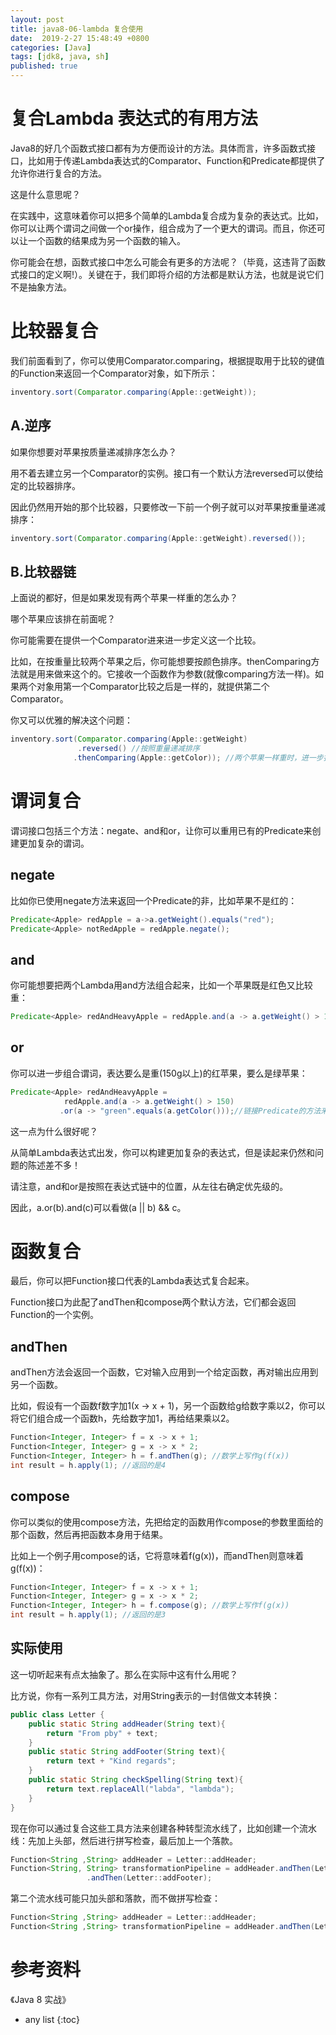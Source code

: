 ```yaml
---
layout: post
title: java8-06-lambda 复合使用
date:  2019-2-27 15:48:49 +0800
categories: [Java]
tags: [jdk8, java, sh]
published: true
---
```


# 复合Lambda 表达式的有用方法

Java8的好几个函数式接口都有为方便而设计的方法。具体而言，许多函数式接口，比如用于传递Lambda表达式的Comparator、Function和Predicate都提供了允许你进行复合的方法。

这是什么意思呢？

在实践中，这意味着你可以把多个简单的Lambda复合成为复杂的表达式。比如，你可以让两个谓词之间做一个or操作，组合成为了一个更大的谓词。而且，你还可以让一个函数的结果成为另一个函数的输入。

你可能会在想，函数式接口中怎么可能会有更多的方法呢？（毕竟，这违背了函数式接口的定义啊!）。关键在于，我们即将介绍的方法都是默认方法，也就是说它们不是抽象方法。

# 比较器复合

我们前面看到了，你可以使用Comparator.comparing，根据提取用于比较的键值的Function来返回一个Comparator对象，如下所示：

```java
inventory.sort(Comparator.comparing(Apple::getWeight));
```

## A.逆序

如果你想要对苹果按质量递减排序怎么办？

用不着去建立另一个Comparator的实例。接口有一个默认方法reversed可以使给定的比较器排序。

因此仍然用开始的那个比较器，只要修改一下前一个例子就可以对苹果按重量递减排序：

```java
inventory.sort(Comparator.comparing(Apple::getWeight).reversed());
```

## B.比较器链

上面说的都好，但是如果发现有两个苹果一样重的怎么办？

哪个苹果应该排在前面呢？

你可能需要在提供一个Comparator进来进一步定义这一个比较。

比如，在按重量比较两个苹果之后，你可能想要按颜色排序。thenComparing方法就是用来做来这个的。它接收一个函数作为参数(就像comparing方法一样)。如果两个对象用第一个Comparator比较之后是一样的，就提供第二个Comparator。

你又可以优雅的解决这个问题：

```java
inventory.sort(Comparator.comparing(Apple::getWeight)
               .reversed() //按照重量递减排序
              .thenComparing(Apple::getColor)); //两个苹果一样重时，进一步按颜色排序
```

# 谓词复合

谓词接口包括三个方法：negate、and和or，让你可以重用已有的Predicate来创建更加复杂的谓词。

## negate

比如你已使用negate方法来返回一个Predicate的非，比如苹果不是红的：

```java
Predicate<Apple> redApple = a->a.getWeight().equals("red");
Predicate<Apple> notRedApple = redApple.negate();
```

## and

你可能想要把两个Lambda用and方法组合起来，比如一个苹果既是红色又比较重：

```java
Predicate<Apple> redAndHeavyApple = redApple.and(a -> a.getWeight() > 150);
```

## or

你可以进一步组合谓词，表达要么是重(150g以上)的红苹果，要么是绿苹果：

```java
Predicate<Apple> redAndHeavyApple = 
            redApple.and(a -> a.getWeight() > 150) 
           .or(a -> "green".equals(a.getColor()));//链接Predicate的方法来构造更加复杂Predicate对象
```

这一点为什么很好呢？

从简单Lambda表达式出发，你可以构建更加复杂的表达式，但是读起来仍然和问题的陈述差不多！

请注意，and和or是按照在表达式链中的位置，从左往右确定优先级的。

因此，a.or(b).and(c)可以看做(a || b) && c。



# 函数复合

最后，你可以把Function接口代表的Lambda表达式复合起来。

Function接口为此配了andThen和compose两个默认方法，它们都会返回Function的一个实例。

## andThen

andThen方法会返回一个函数，它对输入应用到一个给定函数，再对输出应用到另一个函数。

比如，假设有一个函数f数字加1(x -> x + 1)，另一个函数给g给数字乘以2，你可以将它们组合成一个函数h，先给数字加1，再给结果乘以2。

```java
Function<Integer, Integer> f = x -> x + 1;
Function<Integer, Integer> g = x -> x * 2;
Function<Integer, Integer> h = f.andThen(g); //数学上写作g(f(x))
int result = h.apply(1); //返回的是4
```

## compose

你可以类似的使用compose方法，先把给定的函数用作compose的参数里面给的那个函数，然后再把函数本身用于结果。

比如上一个例子用compose的话，它将意味着f(g(x))，而andThen则意味着g(f(x))：

```java
Function<Integer, Integer> f = x -> x + 1;
Function<Integer, Integer> g = x -> x * 2;
Function<Integer, Integer> h = f.compose(g); //数学上写作f(g(x))
int result = h.apply(1); //返回的是3
```

## 实际使用

这一切听起来有点太抽象了。那么在实际中这有什么用呢？

比方说，你有一系列工具方法，对用String表示的一封信做文本转换：

```java
public class Letter {
    public static String addHeader(String text){
        return "From pby" + text;
    }
    public static String addFooter(String text){
        return text + "Kind regards";
    }
    public static String checkSpelling(String text){
        return text.replaceAll("labda", "lambda");
    }
}
```

现在你可以通过复合这些工具方法来创建各种转型流水线了，比如创建一个流水线：先加上头部，然后进行拼写检查，最后加上一个落款。

```java
Function<String ,String> addHeader = Letter::addHeader;
Function<String, String> transformationPipeline = addHeader.andThen(Letter::checkSpelling)
                 .andThen(Letter::addFooter);
```

第二个流水线可能只加头部和落款，而不做拼写检查：

```java
Function<String ,String> addHeader = Letter::addHeader;
Function<String ,String> transformationPipeline = addHeader.andThen(Letter::addFooter);
```



# 参考资料

《Java 8 实战》

* any list
{:toc}